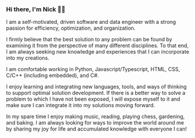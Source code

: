 ### Hi there, I'm Nick 👋🏼

I am a self-motivated, driven software and data engineer with a strong passion for efficiency, optimization, and organization.

I firmly believe that the best solution to any problem can be found by examining it from the perspective of many different disciplines. To that end, I am always seeking new knowledge and experiences that I can incorporate into my creations.

I am comfortable working in Python, Javascript/Typescript, HTML, CSS, C/C++ (including embedded), and C#.

I enjoy learning and integrating new languages, tools, and ways of thinking to support optimal solution development. If there is a better way to solve a problem to which I have not been exposed, I will expose myself to it and make sure I can integrate it into my solutions moving forward.

In my spare time I enjoy making music, reading, playing chess, gardening, and baking. I am always looking for ways to improve the world around me by sharing my joy for life and accumulated knowledge with everyone I can!

<!--
**thatrandomfrenchdude/thatrandomfrenchdude** is a ✨ _special_ ✨ repository because its `README.md` (this file) appears on your GitHub profile.

Here are some ideas to get you started:


- 🌱 I’m currently learning ...
- 👯 I’m looking to collaborate on ...
- 🤔 I’m looking for help with ...
- 💬 Ask me about ...
- 📫 How to reach me: ...
- 😄 Pronouns: ...
- ⚡ Fun fact: ...
-->
